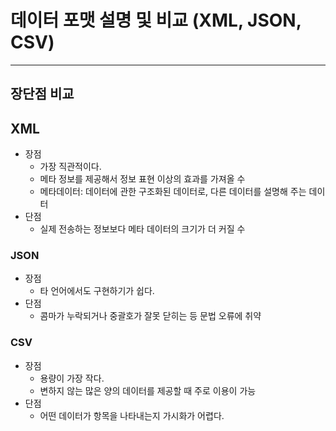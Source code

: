 # 데이터 포맷 설명 및 비교 (XML, JSON, CSV)

---

## 장단점 비교

## XML

- 장점
  - 가장 직관적이다.
  - 메타 정보를 제공해서 정보 표현 이상의 효과를 가져올 수
  - 메타데이터: 데이터에 관한 구조화된 데이터로, 다른 데이터를 설명해 주는 데이터
- 단점
  - 실제 전송하는 정보보다 메타 데이터의 크기가 더 커질 수

### JSON

- 장점
  - 타 언어에서도 구현하기가 쉽다. 
- 단점
  - 콤마가 누락되거나 중괄호가 잘못 닫히는 등 문법 오류에 취약

### CSV

- 장점
  - 용량이 가장 작다.
  - 변하지 않는 많은 양의 데이터를 제공할 때 주로 이용이 가능
- 단점
  - 어떤 데이터가 항목을 나타내는지 가시화가 어렵다.